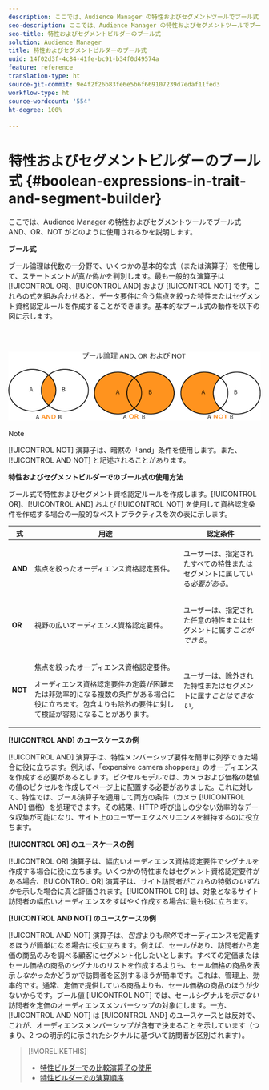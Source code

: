 ```yaml
---
description: ここでは、Audience Manager の特性およびセグメントツールでブール式 AND、OR、NOT がどのように使用されるかを説明します。
seo-description: ここでは、Audience Manager の特性およびセグメントツールでブール式 AND、OR、NOT がどのように使用されるかを説明します。
seo-title: 特性およびセグメントビルダーのブール式
solution: Audience Manager
title: 特性およびセグメントビルダーのブール式
uuid: 14f02d3f-4c84-41fe-bc91-b34f0d49574a
feature: reference
translation-type: ht
source-git-commit: 9e4f2f26b83fe6e5b6f669107239d7edaf11fed3
workflow-type: ht
source-wordcount: '554'
ht-degree: 100%

---
```



# 特性およびセグメントビルダーのブール式 {#boolean-expressions-in-trait-and-segment-builder}

ここでは、Audience Manager の特性およびセグメントツールでブール式 AND、OR、NOT がどのように使用されるかを説明します。

<!-- 

c_tb_boolean.xml

 -->

**ブール式**

ブール論理は代数の一分野で、いくつかの基本的な式（または演算子）を使用して、ステートメントが真か偽かを判別します。最も一般的な演算子は [!UICONTROL OR]、[!UICONTROL AND] および [!UICONTROL NOT] です。これらの式を組み合わせると、データ要件に合う焦点を絞った特性またはセグメント資格認定ルールを作成することができます。基本的なブール式の動作を以下の図に示します。

<br> 

![](assets/BooleanOverview_small.png)

>[!NOTE]
>
>[!UICONTROL NOT] 演算子は、暗黙の「and」条件を使用します。また、[!UICONTROL AND NOT] と記述されることがあります。

**特性およびセグメントビルダーでのブール式の使用方法**

ブール式で特性およびセグメント資格認定ルールを作成します。[!UICONTROL OR]、[!UICONTROL AND] および [!UICONTROL NOT] を使用して資格認定条件を作成する場合の一般的なベストプラクティスを次の表に示します。

<table id="table_C762872C98F54C4A86A2F1C840A86657"> 
 <thead> 
  <tr> 
   <th colname="col1" class="entry"> 式 </th> 
   <th colname="col2" class="entry"> 用途 </th> 
   <th colname="col3" class="entry"> 認定条件 </th> 
  </tr>
 </thead>
 <tbody> 
  <tr> 
   <td colname="col1"> <p><b><span class="wintitle"> AND</span></b> </p> </td> 
   <td colname="col2"> <p>焦点を絞ったオーディエンス資格認定要件。 </p> </td> 
   <td colname="col3"> <p>ユーザーは、指定されたすべての特性またはセグメントに属している<i>必要がある</i>。 </p> </td> 
  </tr> 
  <tr> 
   <td colname="col1"> <p><b><span class="wintitle"> OR</span></b> </p> </td> 
   <td colname="col2"> <p>視野の広いオーディエンス資格認定要件。 </p> </td> 
   <td colname="col3"> <p>ユーザーは、指定された任意の特性またはセグメントに属す<i>ことができる</i>。 </p> </td> 
  </tr> 
  <tr> 
   <td colname="col1"> <p><b><span class="wintitle">NOT</span></b> </p> </td> 
   <td colname="col2"> <p>焦点を絞ったオーディエンス資格認定要件。 </p> <p>オーディエンス資格認定要件の定義が困難または非効率的になる複数の条件がある場合に役に立ちます。包含よりも除外の要件に対して検証が容易になることがあります。 </p> </td> 
   <td colname="col3"> <p>ユーザーは、除外された特性またはセグメントに属す<i>ことはできない</i>。 </p> </td> 
  </tr> 
 </tbody> 
</table>

**[!UICONTROL AND] のユースケースの例**

[!UICONTROL AND] 演算子は、特性メンバーシップ要件を簡単に列挙できた場合に役に立ちます。例えば、「expensive camera shoppers」のオーディエンスを作成する必要があるとします。ピクセルモデルでは、カメラおよび価格の数値の値のピクセルを作成してページ上に配置する必要がありました。これに対して、特性では、ブール演算子を適用して両方の条件（カメラ [!UICONTROL AND] 価格）を処理できます。その結果、HTTP 呼び出しの少ない効率的なデータ収集が可能になり、サイト上のユーザーエクスペリエンスを維持するのに役立ちます。

**[!UICONTROL OR] のユースケースの例**

[!UICONTROL OR] 演算子は、幅広いオーディエンス資格認定要件でシグナルを作成する場合に役に立ちます。いくつかの特性またはセグメント資格認定要件がある場合、[!UICONTROL OR] 演算子は、サイト訪問者がこれらの特徴の&#x200B;*いずれか*&#x200B;を示した場合に真と評価されます。[!UICONTROL OR] は、対象となるサイト訪問者の幅広いオーディエンスをすばやく作成する場合に最も役に立ちます。

**[!UICONTROL AND NOT] のユースケースの例**

[!UICONTROL AND NOT] 演算子は、*包含*&#x200B;よりも&#x200B;*除外*&#x200B;でオーディエンスを定義するほうが簡単になる場合に役に立ちます。例えば、セールがあり、訪問者から定価の商品のみを調べる顧客にセグメント化したいとします。すべての定価またはセール価格の商品のシグナルのリストを作成するよりも、セール価格の商品を表示&#x200B;*しなかった*&#x200B;かどうかで訪問者を区別するほうが簡単です。これは、管理上、効率的です。通常、定価で提供している商品よりも、セール価格の商品のほうが少ないからです。ブール値 [!UICONTROL NOT] では、セールシグナルを&#x200B;*示さない*&#x200B;訪問者を定価のオーディエンスメンバーシップの対象にします。一方、[!UICONTROL AND NOT] は [!UICONTROL AND] のユースケースとは反対で、これが、オーディエンスメンバーシップが含有で決まることを示しています（つまり、2 つの明示的に示されたシグナルに基づいて訪問者が区別されます）。

>[!MORELIKETHIS]
>
>* [特性ビルダーでの比較演算子の使用](../features/traits/trait-comparison-operators.md)
>* [特性ビルダーでの演算順序](../features/traits/trait-operator-precedence.md)

